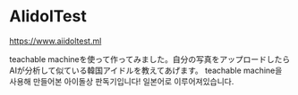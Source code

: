 # AIidolTest
https://www.aiidoltest.ml

teachable machineを使って作ってみました。自分の写真をアップロードしたらAIが分析して似ている韓国アイドルを教えてあげます。
teachable machine을 사용해 만들어본 아이돌상 판독기입니다! 일본어로 이루어져있습니다.
